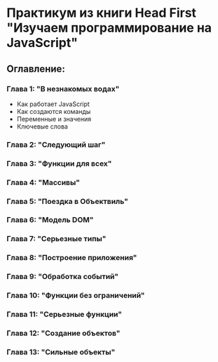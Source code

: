 # Практикум из книги Head First "Изучаем программирование на JavaScript" 


## Оглавление:

### Глава 1: "В незнакомых водах"

- Как работает JavaScript
- Как создаются команды
- Переменные и значения
- Ключевые слова

### Глава 2: "Следующий шаг"


### Глава 3: "Функции для всех"


### Глава 4: "Массивы"


### Глава 5: "Поездка в Объектвиль"


### Глава 6: "Модель DOM"


### Глава 7: "Серьезные типы"


### Глава 8: "Построение приложения"


### Глава 9: "Обработка событий"


### Глава 10: "Функции без ограничений"


### Глава 11: "Серьезные функции"


### Глава 12: "Создание объектов"


### Глава 13: "Сильные объекты"